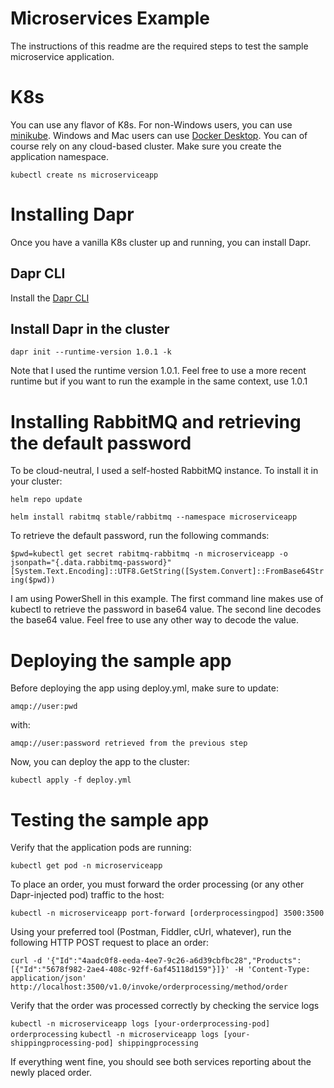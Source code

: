 Microservices Example
============
The instructions of this readme are the required steps to test the sample microservice application.
# K8s
You can use any flavor of K8s. For non-Windows users, you can use [minikube](https://minikube.sigs.k8s.io/docs/start/). Windows and Mac users can use [Docker Desktop](https://www.docker.com/products/docker-desktop).
You can of course rely on any cloud-based cluster. Make sure you create the application namespace.

`kubectl create ns microserviceapp`
# Installing Dapr
Once you have a vanilla K8s cluster up and running, you can install Dapr.
## Dapr CLI
Install the [Dapr CLI](https://docs.dapr.io/getting-started/install-dapr-cli)
## Install Dapr in the cluster
`dapr init --runtime-version 1.0.1 -k`

Note that I used the runtime version 1.0.1. Feel free to use a more recent runtime but if you want to run the example in the same context, use 1.0.1
# Installing RabbitMQ and retrieving the default password
To be cloud-neutral, I used a self-hosted RabbitMQ instance. To install it in your cluster:

`helm repo update` 

`helm install rabitmq stable/rabbitmq --namespace microserviceapp`

To retrieve the default password, run the following commands:

`$pwd=kubectl get secret rabitmq-rabbitmq -n microserviceapp -o jsonpath="{.data.rabbitmq-password}"`
`[System.Text.Encoding]::UTF8.GetString([System.Convert]::FromBase64String($pwd))`

I am using PowerShell in this example. The first command line makes use of kubectl to retrieve the password in base64 value. The second line decodes the base64 value. Feel free to use any other way to decode the value.

# Deploying the sample app
Before deploying the app using deploy.yml, make sure to update:

`amqp://user:pwd`

with:

`amqp://user:password retrieved from the previous step`

Now, you can deploy the app to the cluster:

`kubectl apply -f deploy.yml`

# Testing the sample app
Verify that the application pods are running:

`kubectl get pod -n microserviceapp`

To place an order, you must forward the order processing (or any other Dapr-injected pod) traffic to the host:

`kubectl -n microserviceapp port-forward [orderprocessingpod] 3500:3500`

Using your preferred tool (Postman, Fiddler, cUrl, whatever), run the following HTTP POST request to place an order:

`curl -d '{"Id":"4aadc0f8-eeda-4ee7-9c26-a6d39cbfbc28","Products":[{"Id":"5678f982-2ae4-408c-92ff-6af45118d159"}]}' -H 'Content-Type: application/json' http://localhost:3500/v1.0/invoke/orderprocessing/method/order`

Verify that the order was processed correctly by checking the service logs

`kubectl -n microserviceapp logs [your-orderprocessing-pod] orderprocessing`
`kubectl -n microserviceapp logs [your-shippingprocessing-pod] shippingprocessing`

If everything went fine, you should see both services reporting about the newly placed order.
